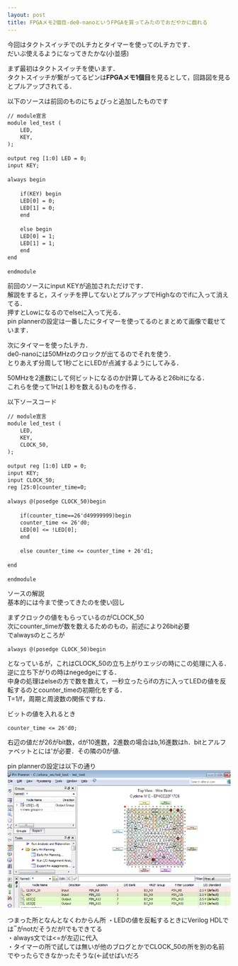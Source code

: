```yaml
---
layout: post
title: FPGAメモ2個目-de0-nanoというFPGAを買ってみたのでおだやかに戯れる
---
```


今回はタクトスイッチでのLチカとタイマーを使ってのLチカです．  
だいぶ使えるようになってきたかな(小並感)  

まず最初はタクトスイッチを使います．  
タクトスイッチが繋がってるピンは**FPGAメモ1個目**を見るとして，回路図を見るとプルアップされてる．  

以下のソースは前回のものにちょびっと追加したものです

	// module宣言
	module led_test (
		LED,
		KEY,
	);

	output reg [1:0] LED = 0;
	input KEY;

	always begin

		if(KEY) begin
		LED[0] = 0;
		LED[1] = 0;
		end
	 
		else begin	
		LED[0] = 1;
		LED[1] = 1;
		end
	end

	endmodule


前回のソースにinput KEYが追加されただけです．  
解説をすると，スイッチを押してないとプルアップでHighなのでifに入って消えてる．  
押すとLowになるのでelseに入って光る．  
pin plannerの設定は一番したにタイマーを使ってるのとまとめて画像で載せています．  



次にタイマーを使ったLチカ．  
de0-nanoには50MHzのクロックが出てるのでそれを使う．  
とりあえず分周して1秒ごとにLEDが点滅するようにしてみる．  

50MHzを2進数にして何ビットになるのか計算してみると26bitになる．  
これらを使って1Hz(１秒を数える)ものを作る．  

以下ソースコード


	// module宣言
	module led_test (
		LED,
		KEY,
		CLOCK_50,
	);

	output reg [1:0] LED = 0;
	input KEY;
	input CLOCK_50;
	reg [25:0]counter_time=0;

	always @(posedge CLOCK_50)begin

		if(counter_time==26'd49999999)begin
		counter_time <= 26'd0;
		LED[0] <= !LED[0];
		end
		
		else counter_time <= counter_time + 26'd1;

	end

	endmodule

ソースの解説  
基本的には今まで使ってきたのを使い回し  

まずクロックの値をもらっているのがCLOCK_50  
次にcounter_timeが数を数えるためのもの，前述により26bit必要  
でalwaysのところが
		
	always @(posedge CLOCK_50)begin

となっているが，これはCLOCK_50の立ち上がりエッジの時にこの処理に入る．  
逆に立ち下がりの時はnegedgeにする．  
中身の処理はelseの方で数を数えて，一秒立ったらifの方に入ってLEDの値を反転するのとcounter_timeの初期化をする．  
T=1/f，周期と周波数の関係ですね．  


ビットの値を入れるとき
		
	counter_time <= 26'd0;

右辺の値だが26がbit数，dが10進数，2進数の場合はb,16進数はh．bitとアルファベットとには'が必要．その隣の0が値.  


pin plannerの設定は以下の通り
![pinplanner](/images/fpga_pinplanner_clock_50.PNG)

つまった所となんとなくわからん所
・LEDの値を反転するときにVerilog HDLでは‾がnotだそうだが!でもできてる  
・always文では<=が左辺に代入  
・タイマーの所で試しては無いが他のブログとかでCLOCK_50の所を別の名前でやったらできなかったそうな(←試せばいだろ  








